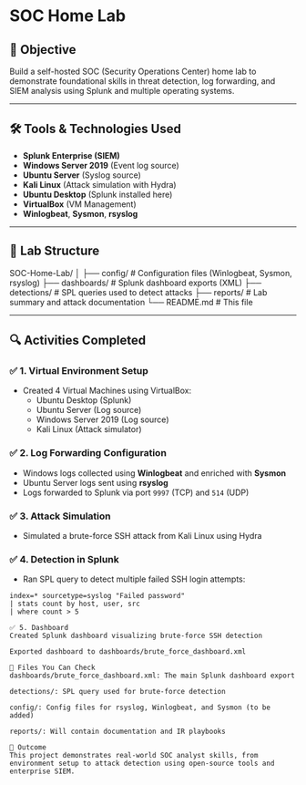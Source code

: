 # SOC Home Lab

## 🎯 Objective
Build a self-hosted SOC (Security Operations Center) home lab to demonstrate foundational skills in threat detection, log forwarding, and SIEM analysis using Splunk and multiple operating systems.

---

## 🛠️ Tools & Technologies Used
- **Splunk Enterprise (SIEM)**
- **Windows Server 2019** (Event log source)
- **Ubuntu Server** (Syslog source)
- **Kali Linux** (Attack simulation with Hydra)
- **Ubuntu Desktop** (Splunk installed here)
- **VirtualBox** (VM Management)
- **Winlogbeat**, **Sysmon**, **rsyslog**

---

## 🧪 Lab Structure
SOC-Home-Lab/
│
├── config/ # Configuration files (Winlogbeat, Sysmon, rsyslog)
├── dashboards/ # Splunk dashboard exports (XML)
├── detections/ # SPL queries used to detect attacks
├── reports/ # Lab summary and attack documentation
└── README.md # This file

---

## 🔍 Activities Completed

### ✅ 1. Virtual Environment Setup
- Created 4 Virtual Machines using VirtualBox:
  - Ubuntu Desktop (Splunk)
  - Ubuntu Server (Log source)
  - Windows Server 2019 (Log source)
  - Kali Linux (Attack simulator)

### ✅ 2. Log Forwarding Configuration
- Windows logs collected using **Winlogbeat** and enriched with **Sysmon**
- Ubuntu Server logs sent using **rsyslog**
- Logs forwarded to Splunk via port `9997` (TCP) and `514` (UDP)

### ✅ 3. Attack Simulation
- Simulated a brute-force SSH attack from Kali Linux using Hydra

### ✅ 4. Detection in Splunk
- Ran SPL query to detect multiple failed SSH login attempts:
```spl
index=* sourcetype=syslog "Failed password"
| stats count by host, user, src
| where count > 5

✅ 5. Dashboard
Created Splunk dashboard visualizing brute-force SSH detection

Exported dashboard to dashboards/brute_force_dashboard.xml

📁 Files You Can Check
dashboards/brute_force_dashboard.xml: The main Splunk dashboard export

detections/: SPL query used for brute-force detection

config/: Config files for rsyslog, Winlogbeat, and Sysmon (to be added)

reports/: Will contain documentation and IR playbooks

🧠 Outcome
This project demonstrates real-world SOC analyst skills, from environment setup to attack detection using open-source tools and enterprise SIEM.

